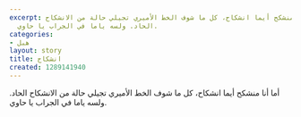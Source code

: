 ```yaml
---
excerpt: أما أنا منشكح أيما انشكاح، كل ما شوف الخط الأميري تجيلي حالة من الانشكاح
  الحاد. ولسه ياما في الجراب يا حاوي.
categories:
- هبل
layout: story
title: انشكاح
created: 1289141940
---
```

أما أنا منشكح أيما انشكاح، كل ما شوف الخط الأميري تجيلي حالة من الانشكاح الحاد. ولسه ياما في الجراب يا حاوي.
